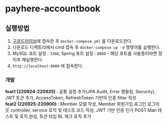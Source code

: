 # payhere-accountbook
## 실행방법
1. [구글드라이브](https://drive.google.com/drive/folders/11nl_p-KfaZ_MoOgBteQo-aWzSKplNccm?usp=sharing)에 접속한 후 `docker-compose.yml` 를 다운로드한다.
2. 다운로드 디렉토리에서 cmd 접속 후 `docker-compose up -d` 명령어를 실행한다.
3. MySQL 포트 설정 : `3306`, Spring 포트 설정 : `8080` - 해당 포트를 사용중이라면 정지후 재실행한다.
4. `http://localhost:8080` 에 접속한다.

### 개발
**feat1 (220924-220925)** : 공통 설정 추가(JPA Audit, Error 핸들링, Security), JWT 토큰 추가, AccessToken, RefreshToken 기반의 인증 filter 작성<br>
**feat2 (220925-220900)** : Member 모델 작성, Member 회원가입 로그인 로그아웃 controller, service 로직 및 테스트 코드 작성, JWT 기반 인증 인가 POST Man 테스트 및 로직 완성, 토큰 타입 BL 체크 로직 추가
